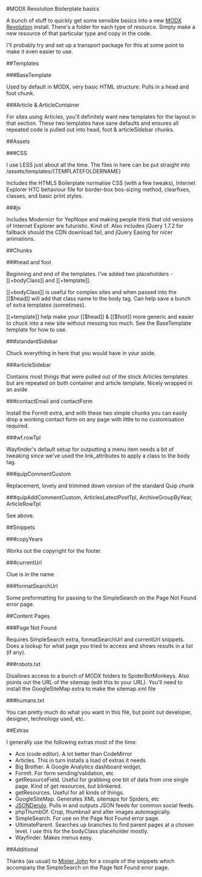 #MODX Revolution Boilerplate basics

A bunch of stuff to quickly get some sensible basics into a new [MODX Revolution](http://modx.com/) install. There's a folder for each type of resource. Simply make a new resource of that particular type and copy in the code.

I'll probably try and set up a transport package for this at some point to make it even easier to use.


##Templates

###BaseTemplate

Used by default in MODX, very basic HTML structure. Pulls in a head and foot chunk.

###Article & ArticleContainer

For sites using Articles, you'll definitely want new templates for the layout in that section. These two templates have sane defaults and ensures all repeated code is pulled out into head, foot & articleSidebar chunks.


##Assets

###CSS

I use LESS just about all the time. The files in here can be put straight into /assets/templates/{TEMPLATEFOLDERNAME}

Includes the HTML5 Boilerplate normalise CSS (with a few tweaks), Internet Explorer HTC behaviour file for border-box bos-sizing method, clearfixes, classes, and basic print styles. 

###js

Includes Modernizr for YepNope and making people think that old versions of Internet Explorer are futuristic. Kind of. Also includes jQuery 1.7.2 for fallback should the CDN download fail, and jQuery Easing for nicer animations.


##Chunks

###head and foot

Beginning and end of the templates. I've added two placeholders - [[+bodyClass]] and [[+template]].

[[+bodyClass]] is useful for complex sites and when passed into the [[$head]] will add that class name to the body tag. Can help save a bunch of extra templates (sometimes).

[[+template]] help make your [[$head]] & [[$foot]] more generic and easier to chuck into a new site without messing too much. See the BaseTemplate template for how to use.

###standardSidebar

Chuck everything in here that you would have in your aside. 

###articleSidebar

Contains most things that were pulled out of the stock Articles templates but are repeated on both container and article template. Nicely wrapped in an aside

###contactEmail and contactForm

Install the FormIt extra, and with these two simple chunks you can easily drop a working contact form on any page with little to no customisation required.

###wf.rowTpl

Wayfinder's default setup for outputting a menu item needs a bit of tweaking since we've used the link_attributes to apply a class to the body tag.

###quipCommentCustom

Replacement, lovely and trimmed down version of the standard Quip chunk

###quipAddCommentCustom, ArticlesLatestPostTpl, ArchiveGroupByYear, ArticleRowTpl

See above.




##Snippets

###copyYears

Works out the copyright for the footer.

###currentUrl

Clue is in the name

###formatSearchUrl

Some preformatting for passing to the SimpleSearch on the Page Not Found error page.


##Content Pages

###Page Not Found

Requires SimpleSearch extra, formatSearchUrl and currentUrl snippets. Does a lookup for what page you tried to access and shows results in a list (if any).

###robots.txt

Disallows access to a bunch of MODX folders to SpiderBotMonkeys. Also points out the URL of the sitemap (edit this to your URL). You'll need to install the GoogleSiteMap extra to make the sitemap.xml file

###humans.txt

You can pretty much do what you want in this file, but point out developer, designer, technology used, etc.


##Extras

I generally use the following extras most of the time:

* Ace (code editor). A lot better than CodeMirror
* Articles. This in turn installs a load of extras it needs
* Big Brother. A Google Analytics dashboard widget.
* FormIt. For form sending/validation, etc
* getResourceField. Useful for grabbing one bit of data from one single page. Kind of get resources, but blinkered.
* getResources. Useful for all kinds of things.
* GoogleSiteMap. Generates XML sitemaps for Spiders, etc
* [JSONDerulo](http://modx.com/extras/package/jsonderulo23). Pulls in and outputs JSON feeds for common social feeds.
* phpThumbOf. Crop, thumbnail and alter images automagically.
* SimpleSearch. For use on the Page Not Found error page.
* UltimateParent. Searches up branches to find parent pages at a chosen level. I use this for the bodyClass placeholder mostly.
* Wayfinder. Makes menus easy.


##Additional

Thanks (as usual) to [Mister John](https://github.com/johnnoel) for a couple of the snippets which accompany the SimpleSearch on the Page Not Found error page.